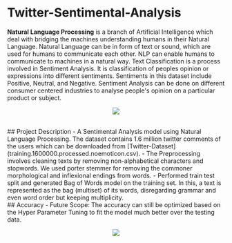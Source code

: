 # Twitter-Sentimental-Analysis
**Natural Language Processing** is a branch of Artificial Intelligence which deal with bridging the machines understanding humans in their Natural Language. Natural Language can be in form of text or sound, which are used for humans to communicate each other. NLP can enable humans to communicate to machines in a natural way.
Text Classification is a process involved in Sentiment Analysis. It is classification of peoples opinion or expressions into different sentiments. Sentiments in this dataset include Positive, Neutral, and Negative. Sentiment Analysis can be done on different consumer centered industries to analyse people's opinion on a particular product or subject.

<p align="center">
  <img  src="https://user-images.githubusercontent.com/88108754/127520377-546c83c1-a491-4720-a78a-4f288660ef17.png">
</p>
</br>
## Project Description
- A Sentimental Analysis model using Natural Language Processing. The dataset contains 1.6 million twitter comments of the users which can be downloaded from [Twitter-Dataset](training.1600000.processed.noemoticon.csv). 
- The Preprocessing involves cleaning texts by removing non-alphabetical characters and stopwords. We used porter stemmer for removing the commoner morphological and inflexional endings from words. 
-  Performed train test split and generated Bag of Words model on the training set. In this, a text is represented as the bag (multiset) of its words, disregarding grammar and even word order but keeping multiplicity. 

</br>
## Accuracy
- Future Scope: The accuracy can still be optimized based on the Hyper Parameter Tuning to fit the model much better over the testing data. 

<p align="center">
  <img  src="https://user-images.githubusercontent.com/88108754/127525877-fc72b446-d715-4b67-912c-6cf0a928fead.png">
</p>



